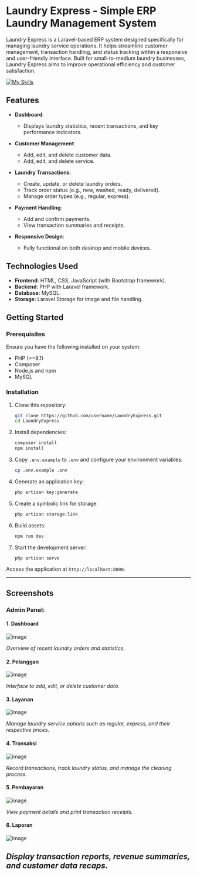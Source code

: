# Laundry Express - Simple ERP Laundry Management System

Laundry Express is a Laravel-based ERP system designed specifically for managing laundry service operations. It helps streamline customer management, transaction handling, and status tracking within a responsive and user-friendly interface. Built for small-to-medium laundry businesses, Laundry Express aims to improve operational efficiency and customer satisfaction.

[![My Skills](https://skillicons.dev/icons?i=laravel,php,vite,bootstrap,mysql,vscode,windows)](https://skillicons.dev)
## Features

- **Dashboard**: 
  - Displays laundry statistics, recent transactions, and key performance indicators.
  
- **Customer Management**:
  - Add, edit, and delete customer data.
  - Add, edit, and delete service.

- **Laundry Transactions**:
    - Create, update, or delete laundry orders.
    - Track order status (e.g., new, washed, ready, delivered).
    - Manage order types (e.g., regular, express).
    
- **Payment Handling**:
    - Add and confirm payments.
    - View transaction summaries and receipts.

- **Responsive Design**:
  - Fully functional on both desktop and mobile devices.

## Technologies Used

- **Frontend**: HTML, CSS, JavaScript (with Bootstrap framework).
- **Backend**: PHP with Laravel framework.
- **Database**: MySQL.
- **Storage**: Laravel Storage for image and file handling.

## Getting Started

### Prerequisites

Ensure you have the following installed on your system:

- PHP (>=8.1)
- Composer
- Node.js and npm
- MySQL

### Installation

1. Clone this repository:
   ```bash
   git clone https://github.com/username/LaundryExpress.git
   cd LaundryExpress
   ```

2. Install dependencies:
   ```bash
   composer install
   npm install
   ```

3. Copy `.env.example` to `.env` and configure your environment variables:
   ```bash
   cp .env.example .env
   ```

4. Generate an application key:
   ```bash
   php artisan key:generate
   ```

5. Create a symbolic link for storage:
   ```bash
   php artisan storage:link
   ```

6. Build assets:
   ```bash
   npm run dev
   ```

7. Start the development server:
   ```bash
   php artisan serve
   ```

Access the application at `http://localhost:8000`.

---

## Screenshots

### Admin Panel:
#### 1. Dashboard  
![image](https://github.com/user-attachments/assets/e1435537-c56f-4f96-88b5-e67f516c482f)

*Overview of recent laundry orders and statistics.*  

#### 2. Pelanggan
![image](https://github.com/user-attachments/assets/fcd7d4de-d788-4afa-9a64-de53e4f53b84)

*Interface to add, edit, or delete customer data.*  

#### 3. Layanan
![image](https://github.com/user-attachments/assets/ae2d2277-8642-4d5e-b9cb-5f2af9d915e5)

*Manage laundry service options such as regular, express, and their respective prices.*  

#### 4. Transaksi
![image](https://github.com/user-attachments/assets/d988e26a-daa3-4f0d-92d8-ba5edbef3149)

*Record transactions, track laundry status, and manage the cleaning process.*  

#### 5. Pembayaran
![image](https://github.com/user-attachments/assets/90967e0f-1f03-4853-bb43-c5c45ebcd959)

*View payment details and print transaction receipts.*  

#### 6. Laporan
![image](https://github.com/user-attachments/assets/7025258b-d861-49b9-ac62-d9a5b8073039)

*Display transaction reports, revenue summaries, and customer data recaps.*  
---
